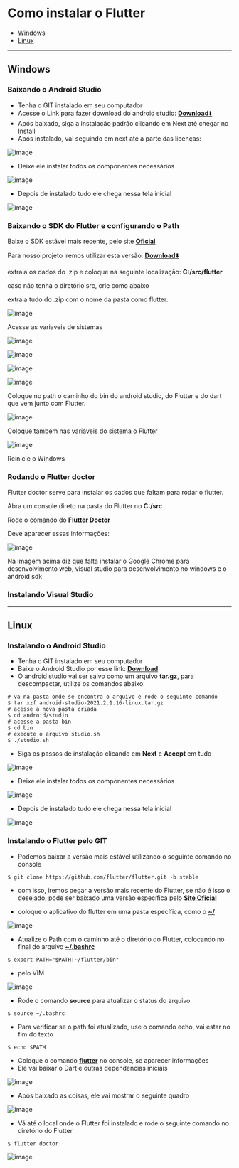 # Como instalar o Flutter

* [Windows](#Windows)
* [Linux](#Linux)

---

## Windows


### Baixando o Android Studio

* Tenha o GIT instalado em seu computador
* Acesse o Link para fazer download do android studio: [**Download**⬇️](https://developer.android.com/studio/?hl=pt-pt)
* Após baixado, siga a instalação padrão clicando em Next até chegar no Install
* Após instalado, vai seguindo em next até a parte das licenças:

![image](resources/images/installation/flutter/licencas_android.png)

* Deixe ele instalar todos os componentes necessários

![image](resources/images/installation/flutter/instalando_componentes.png)

* Depois de instalado tudo ele chega nessa tela inicial

![image](resources/images/installation/flutter/pagina_inicial.png)


### Baixando o SDK do Flutter e configurando o Path

Baixe o SDK estável mais recente, pelo site [**Oficial**](https://docs.flutter.dev/get-started/install/windows#get-the-flutter-sdk)

Para nosso projeto iremos utilizar esta versão: [**Download**⬇️](https://storage.googleapis.com/flutter_infra_release/releases/stable/windows/flutter_windows_3.0.5-stable.zip)

extraia os dados do .zip e coloque na seguinte localização: **C:/src/flutter**

caso não tenha o diretório src, crie como abaixo

extraia tudo do .zip com o nome da pasta como flutter.

![image](resources/images/installation/flutter/criando_src.png)

Acesse as variaveis de sistemas

![image](resources/images/installation/flutter/editar_variaveis_find.png)

![image](resources/images/installation/flutter/acessar_variaveis_ambiente.png)

![image](resources/images/installation/flutter/editando_path.png)

![image](resources/images/installation/flutter/variaveis_clique.png)

Coloque no path o caminho do bin do android studio, do Flutter e do dart que vem junto com Flutter.

![image](resources/images/installation/flutter/colocando_variavel_path_flutter.png)

Coloque também nas variáveis do sistema o Flutter

![image](resources/images/installation/flutter/colocando_variavel_path_sistema_flutter.png)

Reinicie o Windows

### Rodando o Flutter doctor

Flutter doctor serve para instalar os dados que faltam para rodar o flutter.

Abra um console direto na pasta do Flutter no **C:/src**

Rode o comando do [**Flutter Doctor**]()

Deve aparecer essas informações:

![image](resources/images/installation/flutter/console_flutter_doctor.png)

Na imagem acima diz que falta instalar o Google Chrome para desenvolvimento web, visual studio para desenvolvimento no windows e o android sdk

### Instalando Visual Studio


---

## Linux

### Instalando o Android Studio

* Tenha o GIT instalado em seu computador
* Baixe o Android Studio por esse link: [**Download**](https://developer.android.com/studio/?hl=pt-pt)
* O android studio vai ser salvo como um arquivo **tar.gz**, para descompactar, utilize os comandos abaixo:

```shell
# va na pasta onde se encontra o arquivo e rode o seguinte comando
$ tar xzf android-studio-2021.2.1.16-linux.tar.gz
# acesse a nova pasta criada
$ cd android/studio
# acesse a pasta bin
$ cd bin
# execute o arquivo studio.sh
$ ./studio.sh
```

* Siga os passos de instalação clicando em **Next** e **Accept** em tudo

![image](resources/images/installation/flutter/licencas_android.png)

* Deixe ele instalar todos os componentes necessários

![image](resources/images/installation/flutter/instalando_componentes.png)

* Depois de instalado tudo ele chega nessa tela inicial

![image](resources/images/installation/flutter/pagina_inicial.png)

### Instalando o Flutter pelo GIT

* Podemos baixar a versão mais estável utilizando o seguinte comando no console

```shell
$ git clone https://github.com/flutter/flutter.git -b stable
```

* com isso, iremos pegar a versão mais recente do Flutter, se não é isso o desejado, pode ser baixado uma versão específica pelo [**Site Oficial**](https://docs.flutter.dev/get-started/install/linux)

* coloque o aplicativo do flutter em uma pasta específica, como o [**~/**]()

![image](resources/images/installation/flutter/install_linux_flutter.png)

* Atualize o Path com o caminho até o diretório do Flutter, colocando no final do arquivo [**~/.bashrc**]()

```shell
$ export PATH="$PATH:~/flutter/bin"
```

* pelo VIM

![image](resources/images/installation/flutter/adicionando_export.png)

* Rode o comando **source** para atualizar o status do arquivo

```shell
$ source ~/.bashrc
```

* Para verificar se o path foi atualizado, use o comando echo, vai estar no fim do texto

```shell
$ echo $PATH
```

* Coloque o comando [**flutter**]() no console, se aparecer informações
* Ele vai baixar o Dart e outras dependencias iniciais

![image](resources/images/installation/flutter/install_dart_linux.png)

* Após baixado as coisas, ele vai mostrar o seguinte quadro

![image](resources/images/installation/flutter/install_linux_flutter.png)

* Vá até o local onde o Flutter foi instalado e rode o seguinte comando no diretório do Flutter

```shell
$ flutter doctor
```

![image](resources/images/installation/flutter/flutter_doctor_linux.png)


